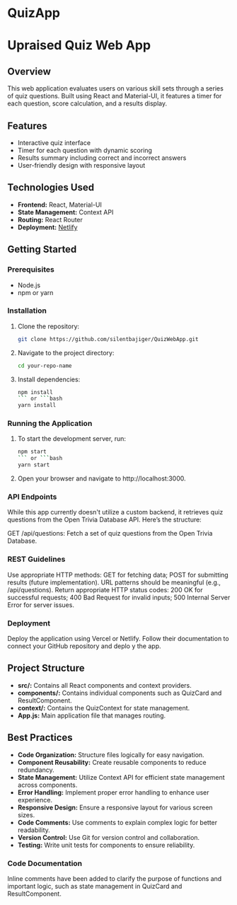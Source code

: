 # QuizApp
# Upraised Quiz Web App

## Overview
This web application evaluates users on various skill sets through a series of quiz questions. Built using React and Material-UI, it features a timer for each question, score calculation, and a results display.

## Features
- Interactive quiz interface
- Timer for each question with dynamic scoring
- Results summary including correct and incorrect answers
- User-friendly design with responsive layout

## Technologies Used
- **Frontend:** React, Material-UI
- **State Management:** Context API
- **Routing:** React Router
- **Deployment:** [Netlify](https://loquacious-muffin-bebb2a.netlify.app/)

## Getting Started

### Prerequisites
- Node.js
- npm or yarn

### Installation
1. Clone the repository:
   ```bash
   git clone https://github.com/silentbajiger/QuizWebApp.git
2. Navigate to the project directory:
   ```bash
   cd your-repo-name
3. Install dependencies:
   ```bash
   npm install
   ``` or ```bash
   yarn install
### Running the Application
1. To start the development server, run:
   ```bash
   npm start
   ``` or ```bash
   yarn start
2. Open your browser and navigate to http://localhost:3000.
### API Endpoints
While this app currently doesn't utilize a custom backend, it retrieves quiz questions from the Open Trivia Database API. Here’s the structure:

GET /api/questions: Fetch a set of quiz questions from the Open Trivia Database.
### REST Guidelines
Use appropriate HTTP methods: GET for fetching data; POST for submitting results (future implementation).
URL patterns should be meaningful (e.g., /api/questions).
Return appropriate HTTP status codes: 200 OK for successful requests; 400 Bad Request for invalid inputs; 500 Internal Server Error for server issues.
### Deployment
Deploy the application using Vercel or Netlify. Follow their documentation to connect your GitHub repository and deplo
y the app.

## Project Structure
- **src/:** Contains all React components and context providers.  
- **components/:** Contains individual components such as QuizCard and ResultComponent.  
- **context/:** Contains the QuizContext for state management.  
- **App.js:** Main application file that manages routing.  

## Best Practices
- **Code Organization:** Structure files logically for easy navigation.  
- **Component Reusability:** Create reusable components to reduce redundancy.  
- **State Management:** Utilize Context API for efficient state management across components.  
- **Error Handling:** Implement proper error handling to enhance user experience.  
- **Responsive Design:** Ensure a responsive layout for various screen sizes.  
- **Code Comments:** Use comments to explain complex logic for better readability.  
- **Version Control:** Use Git for version control and collaboration.  
- **Testing:** Write unit tests for components to ensure reliability.  

### Code Documentation
Inline comments have been added to clarify the purpose of functions and important logic, such as state management in QuizCard and ResultComponent.

